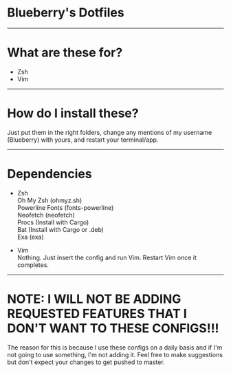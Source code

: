 # Blueberry's Dotfiles
---

# What are these for?
* Zsh
* Vim

---

# How do I install these?
Just put them in the right folders, change any mentions of my username (Blueberry) with yours, and restart your terminal/app.

---

# Dependencies
* Zsh  
Oh My Zsh (ohmyz.sh)  
Powerline Fonts (fonts-powerline)  
Neofetch (neofetch)  
Procs (Install with Cargo)  
Bat (Install with Cargo or .deb)  
Exa (exa)  
  
* Vim  
Nothing. Just insert the config and run Vim. Restart Vim once it completes.
---
# NOTE: I WILL NOT BE ADDING REQUESTED FEATURES THAT I DON'T WANT TO THESE CONFIGS!!!
The reason for this is because I use these configs on a daily basis and if I'm not going to use something, I'm not adding it. Feel free to make suggestions but don't expect your changes to get pushed to master.
